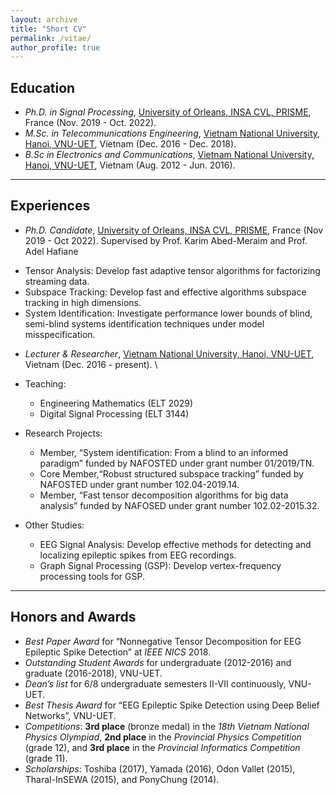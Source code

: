 ```yaml
---
layout: archive
title: "Short CV"
permalink: /vitae/
author_profile: true
---
```


## Education

* *Ph.D. in Signal Processing*, [University of Orleans, INSA CVL, PRISME](https://www.centralesupelec.fr/), France (Nov. 2019 - Oct. 2022).
* *M.Sc. in Telecommunications Engineering*, [Vietnam National University, Hanoi, VNU-UET](http://uet.vnu.edu.vn/), Vietnam (Dec. 2016 - Dec. 2018). 
* *B.Sc in Electronics and Communications*, [Vietnam National University, Hanoi, VNU-UET](http://uet.vnu.edu.vn/), Vietnam (Aug. 2012 - Jun. 2016). 


---
## Experiences

* *Ph.D. Candidate*, [University of Orleans, INSA CVL, PRISME](https://www.centralesupelec.fr/), France  (Nov 2019 - Oct 2022). 
Supervised by Prof. Karim Abed-Meraim and Prof. Adel Hafiane 
+ Tensor Analysis: Develop fast adaptive tensor algorithms for factorizing streaming data.
+ Subspace Tracking: Develop fast and effective algorithms subspace tracking in high dimensions.
+ System Identification: Investigate performance lower bounds of blind, semi-blind systems identification techniques under model misspecification.

* *Lecturer & Researcher*, [Vietnam National University, Hanoi, VNU-UET](http://uet.vnu.edu.vn/), Vietnam (Dec. 2016 - present). \
- Teaching:
    - Engineering Mathematics (ELT 2029) 
    - Digital Signal Processing (ELT 3144) 

- Research Projects: 
    - Member, “System identification: From a blind to an informed paradigm” funded by NAFOSTED under grant number 01/2019/TN. 
    - Core Member,“Robust structured subspace tracking” funded by NAFOSTED under grant number 102.04-2019.14. 
    - Member, “Fast tensor decomposition algorithms for big data analysis” funded by NAFOSED under grant number 102.02-2015.32. 

- Other Studies: 
    - EEG Signal Analysis: Develop effective methods for detecting and localizing epileptic spikes from EEG recordings. 
    - Graph Signal Processing (GSP): Develop vertex-frequency processing tools for GSP. 


---
## Honors and Awards
* *Best Paper Award* for “Nonnegative Tensor Decomposition for EEG Epileptic Spike Detection” at *IEEE NICS* 2018.
*  *Outstanding Student Awards* for undergraduate (2012-2016) and graduate (2016-2018), VNU-UET.
* *Dean’s list* for 6/8 undergraduate semesters II-VII continuously, VNU-UET.
* *Best Thesis Award* for “EEG Epileptic Spike Detection using Deep Belief Networks”, VNU-UET.
* *Competitions*: **3rd place** (bronze medal) in the *18th Vietnam National Physics Olympiad*, **2nd place** in the *Provincial Physics Competition* (grade 12), and **3rd place** in the *Provincial Informatics Competition* (grade 11).
* *Scholarships*: Toshiba (2017), Yamada (2016), Odon Vallet (2015), Tharal-InSEWA (2015), and PonyChung (2014).

